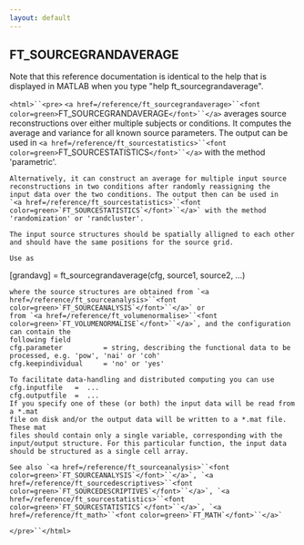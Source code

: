 ```yaml
---
layout: default
---
```


##  FT_SOURCEGRANDAVERAGE

Note that this reference documentation is identical to the help that is displayed in MATLAB when you type "help ft_sourcegrandaverage".

`<html>``<pre>`
    `<a href=/reference/ft_sourcegrandaverage>``<font color=green>`FT_SOURCEGRANDAVERAGE`</font>``</a>` averages source reconstructions over either multiple
    subjects or conditions. It computes the average and variance for all
    known source parameters. The output can be used in `<a href=/reference/ft_sourcestatistics>``<font color=green>`FT_SOURCESTATISTICS`</font>``</a>`
    with the method 'parametric'.
 
    Alternatively, it can construct an average for multiple input source
    reconstructions in two conditions after randomly reassigning the
    input data over the two conditions. The output then can be used in
    `<a href=/reference/ft_sourcestatistics>``<font color=green>`FT_SOURCESTATISTICS`</font>``</a>` with the method 'randomization' or 'randcluster'.
 
    The input source structures should be spatially alligned to each other
    and should have the same positions for the source grid.
 
    Use as
   [grandavg] = ft_sourcegrandaverage(cfg, source1, source2, ...)
 
    where the source structures are obtained from `<a href=/reference/ft_sourceanalysis>``<font color=green>`FT_SOURCEANALYSIS`</font>``</a>` or
    from `<a href=/reference/ft_volumenormalise>``<font color=green>`FT_VOLUMENORMALISE`</font>``</a>`, and the configuration can contain the
    following field
    cfg.parameter          = string, describing the functional data to be processed, e.g. 'pow', 'nai' or 'coh'
    cfg.keepindividual     = 'no' or 'yes'
 
    To facilitate data-handling and distributed computing you can use
    cfg.inputfile   =  ...
    cfg.outputfile  =  ...
    If you specify one of these (or both) the input data will be read from a *.mat
    file on disk and/or the output data will be written to a *.mat file. These mat
    files should contain only a single variable, corresponding with the
    input/output structure. For this particular function, the input data
    should be structured as a single cell array.
 
    See also `<a href=/reference/ft_sourceanalysis>``<font color=green>`FT_SOURCEANALYSIS`</font>``</a>`, `<a href=/reference/ft_sourcedescriptives>``<font color=green>`FT_SOURCEDESCRIPTIVES`</font>``</a>`, `<a href=/reference/ft_sourcestatistics>``<font color=green>`FT_SOURCESTATISTICS`</font>``</a>`, `<a href=/reference/ft_math>``<font color=green>`FT_MATH`</font>``</a>`
`</pre>``</html>`

